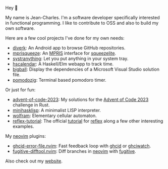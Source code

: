 Hey :wave:

My name is Jean-Charles. I'm a software developer specifically interested in 
functional programming. I like to contribute to OSS and also to build my own 
software.

Here are a few cool projects I've done for my own needs:
- [diverk](https://github.com/jecaro/diverk/): An Android app to browse GitHub 
  repositories.
- [mprisqueeze](https://github.com/jecaro/mprisqueeze/): An [MPRIS] interface 
  for [squeezelite].
- [systranything](https://github.com/jecaro/systranything): Let you put 
  anything in your system tray.
- [hscalendar](https://github.com/jecaro/hscalendar): A Haskell/Elm webapp to 
  track time.
- [bigball](https://github.com/jecaro/bigball): Display the dependencies of a 
  Microsoft Visual Studio solution file.
- [pomodozig](https://github.com/jecaro/pomodozig): Terminal based pomodoro 
  timer.

Or just for fun:
- [advent-of-code-2023](https://github.com/jecaro/advent-of-code-2023): My 
  solutions for the [Advent of Code 2023](https://adventofcode.com/2023) 
  challenge in Rust.
- [minihasklisp](https://github.com/jecaro/minihasklisp): A minimalist LISP 
  interpreter.
- [wolfram](https://github.com/jecaro/wolfram): Elementary cellular automaton.
- [reflex-tutorial](https://github.com/jecaro/reflex-tutorial): The official 
  [tutorial](https://reflex-frp.org/tutorial) for 
  [reflex](https://reflex-frp.org/) along a few other interesting examples.

My [neovim] plugins:
- [ghcid-error-file.nvim](https://github.com/jecaro/ghcid-error-file.nvim): 
  Fast feedback loop with [ghcid] or [ghciwatch].
- [fugitive-difftool.nvim](https://github.com/jecaro/fugitive-difftool.nvim): 
  Diff branches in [neovim] with [fugitive].

Also check out my [website](https://jeancharles.quillet.org/).

[MPRIS]: https://specifications.freedesktop.org/mpris-spec/latest/
[fugitive]: https://github.com/tpope/vim-fugitive
[ghcid]: https://github.com/ndmitchell/ghcid
[ghciwatch]: https://github.com/MercuryTechnologies/ghciwatch
[neovim]: https://neovim.io/
[squeezelite]: https://github.com/ralph-irving/squeezelite
